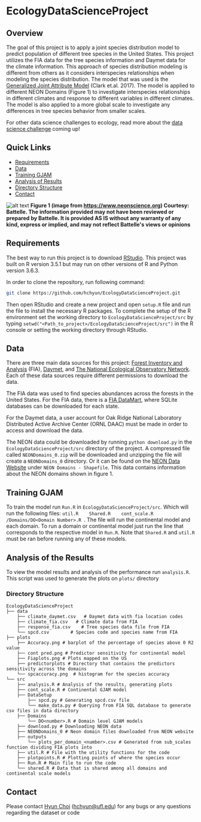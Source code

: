 # EcologyDataScienceProject

## Overview
The goal of this project is to apply a joint species distribution model to predict population of different tree species in the United States. This project utilizes the FIA data for the tree species information and Daymet data for the climate information. This approach of species distribution modeling is different from others as it considers interspecies relationships when modeling the species distribution. The model that was used is the [Generalized Joint Attribute Model][GJAM] (Clark et.al. 2017). The model is applied to different NEON Domains (Figure 1) to investigate interspecies relationships in different climates and response to different variables in different climates. The model is also applied to a more global scale to investigate any differences in tree species behavior from smaller scales.

For other data science challenges to ecology, read more about the [data science challenge][idtrees] coming up!

## Quick Links
- [Requirements](#requirements)
- [Data](#data)
- [Training GJAM](#training-gjam)
- [Analysis of Results](#analysis-of-the-results)
- [Directory Structure](#directory-structure)
- [Contact](#contact)


![alt text](https://www.neonscience.org/sites/default/files/styles/fullwidth/public/image-content-images/2016_NEONBattelleDomainOverview-web.png?itok=WfKIIINK)
**Figure 1 (image from https://www.neonscience.org) Courtesy: Battelle. The information provided may not have been reviewed or prepared by Battelle.  It is provided AS IS without any warranty of any kind, express or implied, and may not reflect Battelle's views or opinions**

## Requirements
The best way to run this project is to download [RStudio][RStudio]. This project was built on R version 3.5.1 but may run on other versions of R and Python version 3.6.3.

In order to clone the repository, run following command:
```bash
git clone https://github.com/hchyun/EcologyDataScienceProject.git
```

Then open RStudio and create a new project and open `setup.R` file and run the file to install the necessary R packages.
To complete the setup of the R environment set the working directory to `EcologyDataScienceProject/src` by typing `setwd("<Path_to_project>/EcologyDataScienceProject/src")` in the R console or setting the working directory through RStudio.

## Data
There are three main data sources for this project: [Forest Inventory and Analysis][FIA-home] (FIA), [Daymet][Daymet], and [The National Ecological Observatory Network][NEON]. Each of these data sources require different permissions to download the data.

The FIA data was used to find species abundances across the forests in the United States. For the FIA data, there is a [FIA DataMart][FIA-datamart], where SQLite databases can be downloaded for each state.

For the Daymet data, a user account for Oak Ridge National Laboratory Distributed Active Archive Center (ORNL DAAC) must be made in order to access and download the data.

The NEON data could be downloaded by running `python download.py` in the `EcologyDataScienceProject/src` directory of the project. A compressed file called `NEONDomains_0.zip` will be downloaded and unzipping the file will create a `NEONDomains_0` directory. Or it can be found on the [NEON Data Website][NEON-data] under `NEON Domains - Shapefile`. This data contains information about the NEON domains shown in figure 1.

## Training GJAM
To train the model run `Run.R` in `EcologyDataScienceProject/src`. Which will run the following files:
`util.R    Shared.R    cont_scale.R  /Domains/DO<Domain Number>.R `. The file will run the continental model and each domain. To run a domain or continental model just run the line that corresponds to the respective model in `Run.R`. Note that `Shared.R` and `util.R` must be ran before running any of these models.


## Analysis of the Results
To view the model results and analysis of the performance run `analysis.R`. This script was used to generate the plots on `plots/` directory

### Directory Structure
```
EcologyDataScienceProject
├── data 
    ├── climate_daymet.csv   # Daymet data with fia location codes
    ├── climate_fia.csv   # Climate data from FIA
    ├── response_fia.csv    # Tree species data file from FIA
    └── spcd.csv        # Species code and species name from FIA
├── plots
    ├── Accuracy.png # barplot of the percentage of species above 0 R2 value
    ├── cont pred.png # Predictor sensitivity for continental model
    ├── Fiaplots.png # Plots mapped on the US
    ├── predictorplots # Directory that contains the predictors sensitivity across the domains
    └── spcaccuracy.png  # histogram for the species accuracy
└── src
    ├── analysis.R # Analysis of the results, generating plots
    ├── cont_scale.R # Continental GJAM model
    ├── DataSetup
        ├── spcd.py # Generating spcd.csv file
        └── make_data.py # Querying from FIA SQL database to generate csv files in data directory
    ├── Domains
        └── DO<number>.R # Domain level GJAM models
    ├── download.py # Downloading NEON data
    ├── NEONDomains_0 # Neon domain files downloaded from NEON website
    ├── outputs
        └── plots_per_domain_<number>.csv # Generated from sub_scales function dividing FIA plots into
    ├── util.R # File with the utility functions for the code
    ├── plotpoints.R # Plotting points of where the species occur
    ├── Run.R # Main file to run the code
    └── shared.R # Data that is shared among all domains and continental scale models
```

## Contact

Please contact [Hyun Choi][hyun-home] (hchyun@ufl.edu) for any bugs or any questions regarding the dataset or code


[Daymet]: https://daymet.ornl.gov
[FIA-home]: https://www.fia.fs.fed.us
[FIA-datamart]: https://apps.fs.usda.gov/fia/datamart/
[GJAM]: https://cran.r-project.org/web/packages/gjam/vignettes/gjamVignette.html
[hyun-home]: https://www.linkedin.com/in/hyun-choi-712340151/
[idtrees]: https://idtrees.org
[NEON]: https://www.neonscience.org
[NEON-data]: https://www.neonscience.org/data/about-data/spatial-data-maps
[RStudio]: https://rstudio.com/products/rstudio/download/
[paper-link]: https://arxiv.org/abs/1910.04932